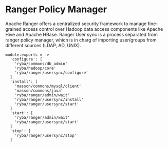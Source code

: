 
# Ranger Policy Manager

Apache Ranger offers a centralized security framework to manage fine-grained
access control over Hadoop data access components like Apache Hive and Apache HBase.
Ranger User sync is a process separated from ranger policy manager, which is in charg of
importing user/groups from different sources (LDAP, AD, UNIX).

    module.exports = ->
      'configure': [
        'ryba/commons/db_admin'
        'ryba/hadoop/core'
        'ryba/ranger/usersync/configure'
      ]
      'install': [
        'masson/commons/mysql/client'
        'masson/commons/java'
        'ryba/ranger/admin/wait'
        'ryba/ranger/usersync/install'
        'ryba/ranger/usersync/start'
      ]
      'start': [
        'ryba/ranger/admin/wait'
        'ryba/ranger/usersync/start'
      ]
      'stop': [
        'ryba/ranger/usersync/stop'
      ]
